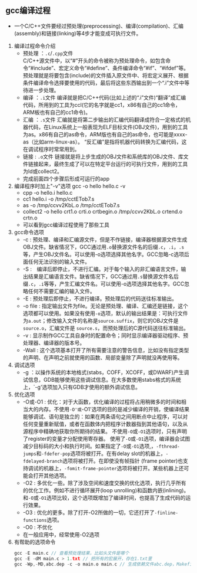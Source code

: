 ## gcc编译过程
- 一个C/C++文件要经过预处理(preprocessing)、编译(compilation)、汇编(assembly)和链接(linking)等4步才能变成可执行文件。
1. 编译过程命令介绍
    - 预处理 ：`.c`/`.cpp`文件   
    C/C++源文件中，以“#”开头的命令被称为预处理命令，如包含命令“#include”、宏定义命令“#define”、条件编译命令“#if”、“#ifdef”等。预处理就是将要包含(include)的文件插入原文件中、将宏定义展开、根据条件编译命令选择要使用的代码，最后将这些东西输出到一个“.i”文件中等待进一步处理。
    - 编译 ：`.i`文件 
    编译就是把C/C++代码(比如上述的“.i”文件)“翻译”成汇编代码，所用到的工具为ccl(它的名字就是cc1，x86有自己的cc1命令，ARM板也有自己的cc1命令)。
    - 汇编 ：`.s`文件 
    汇编就是将第二步输出的汇编代码翻译成符合一定格式的机器代码，在Linux系统上一般表现为ELF目标文件(OBJ文件)，用到的工具为as。x86有自己的as命令，ARM版也有自己的as命令，也可能是xxxx-as（比如arm-linux-as）。
    “反汇编”是指将机器代码转换为汇编代码，这在调试程序时常常用到。
    - 链接 : `.o`文件 
    链接就是将上步生成的OBJ文件和系统库的OBJ文件、库文件链接起来，最终生成了可以在特定平台运行的可执行文件，用到的工具为ld或collect2。
    - 完成前面四个步骤后形成可运行的app
2. 编译程序时加上"-v"选项 gcc -o hello hello.c -v
    - cpp -o hello.i hello.c
    - cc1 hello.i -o /tmp/cctETob7.s
    - as -o /tmp/ccvv2KbL.o /tmp/cctETob7.s
    - collect2 -o hello crt1.o crti.o crtbegin.o /tmp/ccvv2KbL.o crtend.o crtn.o
    - 可以看到gcc编译过程使用了那些工具
3. gcc命令选项
    - -c : 预处理、编译和汇编源文件，但是不作链接，编译器根据源文件生成OBJ文件。缺省情况下，GCC通过用`.o`替换源文件名的后缀`.c`，`.i`，`.s`等，产生OBJ文件名。可以使用-o选项选择其他名字。GCC忽略-c选项后面任何无法识别的输入文件。
    - -S :　编译后即停止，不进行汇编。对于每个输入的非汇编语言文件，输出结果是汇编语言文件。缺省情况下，GCC通过用`.s`替换源文件名后缀`.c`，`.i`等等，产生汇编文件名。可以使用-o选项选择其他名字。GCC忽略任何不需要汇编的输入文件。
    - -E : 预处理后即停止，不进行编译。预处理后的代码送往标准输出。
    - -o file : 指定输出文件为file。无论是预处理、编译、汇编还是链接，这个选项都可以使用。如果没有使用`-o`选项，默认的输出结果是：可执行文件为`a.out`；修改输入文件的名称是`source.suffix`，则它的OBJ文件是`source.o`，汇编文件是 `source.s`，而预处理后的C源代码送往标准输出。
    - -v : 显示制作GCC工具自身时的配置命令；同时显示编译器驱动程序、预处理器、编译器的版本号。
    - -Wall : 这个选项基本打开了所有需要注意的警告信息，比如没有指定类型的声明、在声明之前就使用的函数、局部变量除了声明就没再使用等。
4. 调试选项
    - -g ：以操作系统的本地格式(stabs，COFF，XCOFF，或DWARF)产生调试信息，GDB能够使用这些调试信息。在大多数使用stabs格式的系统上，`-g'选项加入只有GDB才使用的额外调试信息。
5. 优化选项
    - -O或-O1 : 优化：对于大函数，优化编译的过程将占用稍微多的时间和相当大的内存。不使用`-O'或`-O1'选项的目的是减少编译的开销，使编译结果能够调试、语句是独立的：如果在两条语句之间用断点中止程序，可以对任何变量重新赋值，或者在函数体内把程序计数器指到其他语句，以及从源程序中精确地获取你所期待的结果。
    不使用`-O`或`-O1`选项时，只有声明了register的变量才分配使用寄存器。
    使用了`-O`或`-O1`选项，编译器会试图减少目标码的大小和执行时间。如果指定了`-O`或`-O1`选项,，`-fthread-jumps`和`-fdefer-pop`选项将被打开。在有delay slot的机器上，`-fdelayed-branch`选项将被打开。在即使没有帧指针 (frame pointer)也支持调试的机器上，`-fomit-frame-pointer`选项将被打开。某些机器上还可能会打开其他选项。
    - -O2 : 多优化一些。除了涉及空间和速度交换的优化选项，执行几乎所有的优化工作。例如不进行循环展开(loop unrolling)和函数内嵌(inlining)。和`-O`或`-O1`选项比较，这个选项既增加了编译时间，也提高了生成代码的运行效果。
    - -O3 : 优化的更多。除了打开-O2所做的一切，它还打开了`-finline-functions`选项。
    - -O0 : 不优化
    - 在一般应用中，经常使用-O2选项
6. 有帮助的选项命令
    ```c
    gcc -E main.c // 查看预处理结果，比如头文件是哪个
    gcc -E -dM main.c > 1.txt // 把所有的宏展开，存在1.txt里
    gcc -Wp,-MD,abc.dep -c -o main.o main.c // 生成依赖文件abc.dep，Makefile会用
    ```
